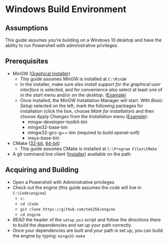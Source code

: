 # Windows Build Environment

## Assumptions

This guide assumes you're building on a Windows 10 desktop and have the ability to run Powershell with administrative privileges.

## Prerequisites

* MinGW ([Graphical Installer](https://osdn.net/projects/mingw/downloads/68260/mingw-get-setup.exe))
  * This guide assumes MinGW is installed at `C:\MinGW`
  * In the installer, make sure *also install support for the graphical user interface* is selected, and for convenience also select at least one of *in the start menu* and/or *on the desktop*. ([Example](https://i.imgur.com/og5hlU9.png))
  * Once installed, the MinGW Installation Manager will start. With *Basic Setup* selected on the left, mark the following packages for installation (click the box, choose *Mark for installation*) and then choose *Apply Changes* from the *Installation* menu ([Example](https://i.imgur.com/ycLqDzW.png)):
    * mingw-developer-toolkit-bin
    * mingw32-base-bin
    * mingw32-gcc-g++-bin (required to build openal-soft)
    * msys-base-bin
* CMake ([32-bit](https://github.com/Kitware/CMake/releases/download/v3.15.0/cmake-3.15.0-win32-x86.msi), [64-bit](https://github.com/Kitware/CMake/releases/download/v3.15.0/cmake-3.15.0-win64-x64.msi))
  * This guide assumes CMake is installed at `C:\Program Files\CMake`
* A git command line client ([Installer](https://git-scm.com/download/win)) available on the path

## Acquiring and Building

* Open a Powershell with Administrative privileges
* Check out the engine (this guide assumes the code will live in `C:\Code\engine`)
  * `c:`
  * `cd \Code`
  * `git clone https://github.com/tek256/engine`
  * `cd engine`
* *READ* the header of the `setup.ps1` script and follow the directions there to build the dependencies and set up your path correctly.
* Once your dependencies are built and your path is set up, you can build the engine by typing: `mingw32-make`
